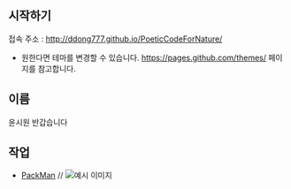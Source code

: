 ## 시작하기

접속 주소 : <http://ddong777.github.io/PoeticCodeForNature/>
 * 원한다면 테마를 변경할 수 있습니다. <https://pages.github.com/themes/> 페이지를 참고합니다.

## 이름
윤시원
반갑습니다

## 작업
 * [PackMan](./mywork1/)
// ![예시 이미지](./example_img.png)
